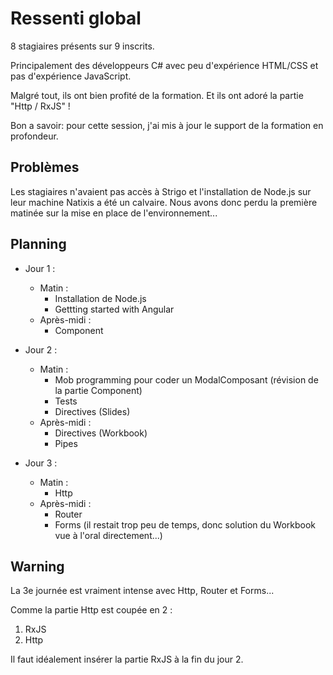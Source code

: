 # Ressenti global

8 stagiaires présents sur 9 inscrits.

Principalement des développeurs C# avec peu d'expérience HTML/CSS et pas d'expérience JavaScript.

Malgré tout, ils ont bien profité de la formation.
Et ils ont adoré la partie "Http / RxJS" !

Bon a savoir: pour cette session, j'ai mis à jour le support de la formation en profondeur.

## Problèmes

Les stagiaires n'avaient pas accès à Strigo et l'installation de Node.js sur leur machine Natixis a été un calvaire.
Nous avons donc perdu la première matinée sur la mise en place de l'environnement...

## Planning

- Jour 1 :
  - Matin :
    - Installation de Node.js
    - Gettting started with Angular
  - Après-midi :
    - Component

- Jour 2 :
  - Matin :
    - Mob programming pour coder un ModalComposant (révision de la partie Component)
    - Tests
    - Directives (Slides)
  - Après-midi :
    - Directives (Workbook)
    - Pipes

- Jour 3 :
  - Matin :
    - Http
  - Après-midi :
    - Router
    - Forms (il restait trop peu de temps, donc solution du Workbook vue à l'oral directement...)

## Warning

La 3e journée est vraiment intense avec Http, Router et Forms...

Comme la partie Http est coupée en 2 :
1. RxJS
2. Http

Il faut idéalement insérer la partie RxJS à la fin du jour 2.
